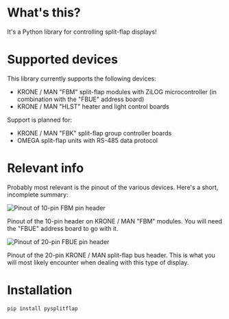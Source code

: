 # What's this?
It's a Python library for controlling split-flap displays!

# Supported devices
This library currently supports the following devices:

* KRONE / MAN "FBM" split-flap modules with ZiLOG microcontroller (in combination with the "FBUE" address board)
* KRONE / MAN "HLST" heater and light control boards

Support is planned for:

* KRONE / MAN "FBK" split-flap group controller boards
* OMEGA split-flap units with RS-485 data protocol

# Relevant info
Probably most relevant is the pinout of the various devices.
Here's a short, incomplete summary:

![Pinout of 10-pin FBM pin header](/images/pinout_fbm.png?raw=true)

Pinout of the 10-pin header on KRONE / MAN "FBM" modules. You will need the "FBUE" address board to go with it.

![Pinout of 20-pin FBUE pin header](/images/pinout_fbue.png?raw=true)

Pinout of the 20-pin KRONE / MAN split-flap bus header. This is what you will most likely encounter when dealing with this type of display.

# Installation
`pip install pysplitflap`